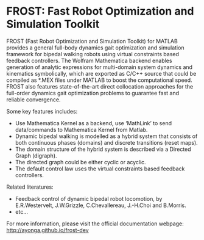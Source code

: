 # FROST: Fast Robot Optimization and Simulation Toolkit

FROST (Fast Robot Optimization and Simulation Toolkit) for MATLAB provides a general full-body dynamics gait optimization and simulation framework for bipedal walking robots using virtual constraints based feedback controllers. The Wolfram Mathematica backend enables generation of analytic expressions for multi-domain system dynamics and kinematics symbolically, which are exported as C/C++ source that could be compiled as *.MEX files under MATLAB to boost the computational speed. FROST also features state-of-the-art direct collocation approaches for the full-order dynamics gait optimization problems to guarantee fast and reliable convergence. 

Some key features includes:

- Use Mathematica Kernel as a backend, use ‘MathLink’ to send data/commands to Mathematica Kernel from Matlab.
- Dynamic bipedal walking is modelled as a hybrid system that consists of both continuous phases (domains) and discrete transitions (reset maps).
- The domain structure of the hybrid system is described via a Directed Graph (digraph).
- The directed graph could be either cyclic or acyclic.
- The default control law uses the virtual constraints based feedback controllers.

Related literatures:
- Feedback control of dynamic bipedal robot locomotion, by E.R.Westervelt, J.W.Grizzle, C.Chevallereau, J.-H.Choi and B.Morris.
- etc...

For more information, please visit the official documentation webpage: http://ayonga.github.io/frost-dev


